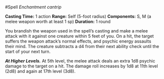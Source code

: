 #Spell
*Enchantment cantrip*

**Casting Time:** 1 action
**Range:** Self (5-foot radius)
**Components:** S, M (a melee weapon worth at least 1 sp)
**Duration:** 1 round

You brandish the weapon used in the spell’s casting and make a melee attack with it against one creature within 5 feet of you. On a hit, the target suffers the weapon attack’s normal effects, and psychic energy assaults their mind. The creature subtracts a d4 from their next ability check until the start of your next turn.

***At Higher Levels.*** At 5th level, the melee attack deals an extra 1d8 psychic damage to the target on a hit. The damage roll increases by 1d8 at 11th level (2d8) and again at 17th level (3d8).